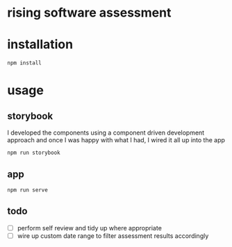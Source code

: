 # rising software assessment

# installation

`npm install`

# usage

## storybook

I developed the components using a component driven development approach and once I was happy with what I had, I wired it all up into the app

`npm run storybook`

## app

`npm run serve`

## todo

- [ ] perform self review and tidy up where appropriate
- [ ] wire up custom date range to filter assessment results accordingly
